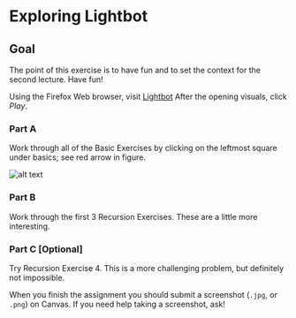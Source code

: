 # Exploring Lightbot 

## Goal
The point of this exercise is to have fun and to set the context for the second lecture. Have fun!

Using the Firefox Web browser, visit [Lightbot](http://coweb.cc.gatech.edu/ice-gt/1835)
After the opening visuals, click _Play_. 

### Part A
Work through all of the Basic Exercises by clicking on the leftmost square under basics; see red arrow in figure.

![alt text][lightbot]

### Part B
Work through the first 3 Recursion Exercises. These are a little more interesting.

### Part C [Optional]
Try Recursion Exercise 4. This is a more challenging problem, but definitely not impossible.

When you finish the assignment you should submit a screenshot (`.jpg`, or `.png`) on Canvas. If you need help taking a screenshot, ask!

[lightbot]: https://github.com/susanev/2016_Winter_UWHCDE_p5/blob/master/assignments/general/images/lightbot.png "Lightbot screen for Part A"